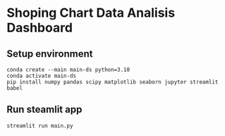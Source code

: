 # Shoping Chart Data Analisis Dashboard

## Setup environment
```
conda create --main main-ds python=3.10
conda activate main-ds
pip install numpy pandas scipy matplotlib seaborn jupyter streamlit babel
```

## Run steamlit app
```
streamlit run main.py
```

